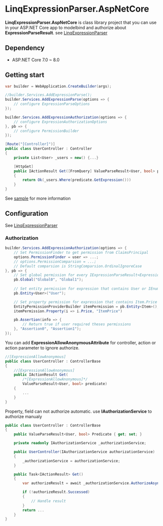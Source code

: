 # LinqExpressionParser.AspNetCore

**LinqExpressionParser.AspNetCore** is class library project that you can use in your ASP.NET Core app to modelbind and authorize about **ExpressionParseResult**. see [LinqExpressionParser](../LinqExpressionParser/README.md)

## Dependency

- ASP.NET Core 7.0 ~ 8.0

## Getting start

```csharp
var builder = WebApplication.CreateBuilder(args);

//builder.Services.AddExpressionParse();
builder.Services.AddExpressionParse(options => {
    // configure ExpressionParseOptions
});

builder.Services.AddExpressionAuthorization(options => {
    // configure ExpressionAuthorizationOptions
}, pb => {
    // configure PermissionBuilder
});
```

```csharp
[Route("[Controller]")]
public class UserController : Controller
{
    private List<User> _users = new() {...}

    [HttpGet]
    public IActionResult Get([FromQuery] ValueParseResult<User, bool> predicate)
    {
        return Ok(_users.Where(predicate.GetExpression()))
    }
}
```

See [sample](../LinqExpressionParser.AspNetCore.Sample) for more information

## Configuration

See [LinqExpressionParser](../LinqExpressionParser/README.md)

### Authorization

```csharp
builder.Services.AddExpressionAuthorization(options => {
    // Set PermissionFinder to get permission from ClaimsPrincipal
    options.PermissionFinder = user => ...;
    // options.PermissionComparsion = ...;
    // Default comparsion is StringComparsion.OrdinalIgnoreCase
}, pb => {
    // Set global permission for every IExpressionParseResult<Expression>
    pb.Global("Global0", "Global1");
    
    // Set entity permission for expression that contains User or IEnumerable<User>
    pb.Entity<User>("User");

    // Set property permission for expression that contains Item.Price property
    EntityPermissionProviderBuilder itemPermission = pb.Entity<Item>();
    itemPermission.Property(i => i.Price, "ItemPrice")

    pb.Assertion(info => {
        // Return true if user required theses permissions
    }, "Assertion0", "Assertion1");
});
```

You can add **ExpressionAllowAnonymousAttribute** for controller, action or action parameter to ignore authorize.

```csharp
//[ExpressionAllowAnonymous]
public class UserController : ControllerBase
{
    //[ExpressionAllowAnonymous]
    public IActionResult Get(
        /*[ExpressionAllowAnonymous]*/
        ValueParseResult<User, bool> predicate)
    {
        ...
    }
}
```

Property, field can not authorize automatic. use **IAuthorizationService** to authorize manualy

```csharp
public class UserController : ControllerBase
{
    public ValueParseResult<User, bool> Predicate { get; set; }

    private readonly IAuthorizationService _authorizationService;

    public UserController(IAuthorizationService authorizationService)
    {
        _authorizationService = authorizationService;
    }

    public Task<IActionResult> Get()
    {
        var authorizeResult = await _authorizationService.AuthorizeAsync(User, Predicate, ExpressionAuthorizationDefaults.AUTHORIZE_POLICY);

        if (!authorizeResult.Successed)
        {
            // Handle result
        }
        return ...
    }
}
```
